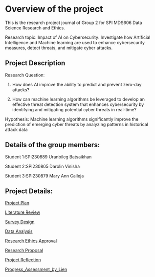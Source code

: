 # Overview of the project

This is the research project journal of Group 2 for SPI MDS606 Data Science Research and Ethics.

Research topic:
Impact of AI on Cybersecurity: Investigate how Artificial Intelligence and Machine learning are used to enhance cybersecurity measures, detect threats, and mitigate cyber attacks.

## Project Description

Research Question:

1. How does AI improve the ability to predict and prevent zero-day attacks?

2. How can machine learning algorithms be leveraged to develop an effective threat detection system that enhances cybersecurity by identifying and mitigating potential cyber threats in real-time?

Hypothesis: Machine learning algorithms significantly improve the prediction of emerging cyber threats by analyzing patterns in historical attack data

## Details of the group members:
Student 1:SPI230889 Uranbileg Batsaikhan

Student 2:SPI230805 Darolin Vinisha

Student 3:SPI230879 Mary Ann Calleja

## Project Details:
[Project Plan](ProjectPlan.md)

[Literature Review](LiteratureReview.md)

[Survey Design](SurveyDesign.md)

[Data Analysis](DataAnalysis.md)

[Research Ethics Approval](ResearchEthicsApproval.md)

[Research Proposal](ResearchProposal.md)

[Project Reflection](ProjectReflection.md)

[Progress_Assessment_by_Lien](Progress_Assessment_by_Lien.md)



